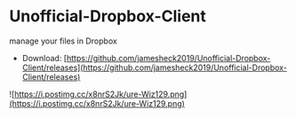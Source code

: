 # Unofficial-Dropbox-Client
manage your files in Dropbox

* Download:
[https://github.com/jamesheck2019/Unofficial-Dropbox-Client/releases](https://github.com/jamesheck2019/Unofficial-Dropbox-Client/releases)

![https://i.postimg.cc/x8nrS2Jk/ure-Wiz129.png](https://i.postimg.cc/x8nrS2Jk/ure-Wiz129.png)
